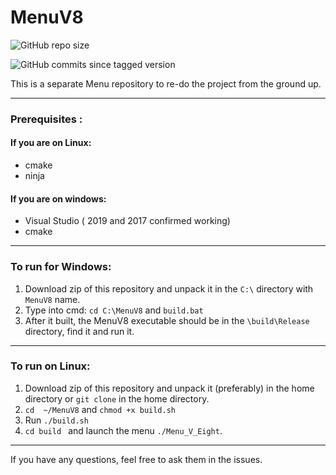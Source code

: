 # MenuV8
![GitHub repo size](https://img.shields.io/github/repo-size/BreenBrain/MenuV8?style=flat-square)

![GitHub commits since tagged version](https://img.shields.io/github/commits-since/o-dka/MenuV8/0.5-beta)

 This is  a separate Menu repository to re-do the project from the ground up.
 
 -------
 ### Prerequisites :

 #### If you are on Linux:
 * cmake 
 * ninja 
 #### If you are on windows:
 * Visual Studio ( 2019 and 2017 confirmed working)
 * cmake 
 ---
### To run for Windows:

1.  Download zip of this repository and unpack it in the `C:\` directory with `MenuV8` name.
2.   Type into cmd: `cd C:\MenuV8` and  `build.bat`
3.  After it built, the MenuV8 executable should be in the `\build\Release` directory, find it and run it.

--------
### To run on Linux:

1. Download zip of this repository and unpack it  (preferably) in the home directory or `git clone` in the home directory.
2. `cd  ~/MenuV8` and `chmod +x build.sh` 
3. Run `./build.sh`
4.  `cd build ` and launch the menu `./Menu_V_Eight`.
---------------------------------------------------------


If you have any questions, feel free to ask them in the issues.
